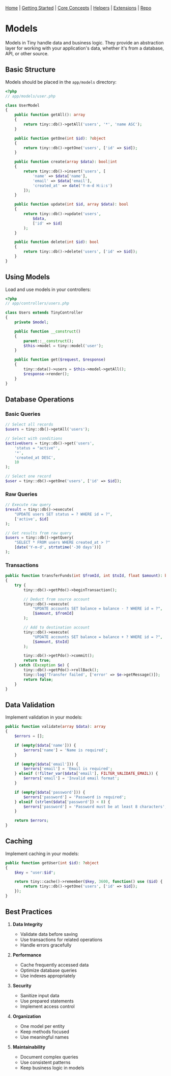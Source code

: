[Home](../readme.md) | [Getting Started](../getting-started) | [Core Concepts](../core-concepts) | [Helpers](../helpers) | [Extensions](../extensions) | [Repo](https://github.com/ranaroussi/tiny)

# Models

Models in Tiny handle data and business logic. They provide an abstraction layer for working with your application's data, whether it's from a database, API, or other source.

## Basic Structure

Models should be placed in the `app/models` directory:

```php
<?php
// app/models/user.php

class UserModel
{
    public function getAll(): array
    {
        return tiny::db()->getAll('users', '*', 'name ASC');
    }

    public function getOne(int $id): ?object
    {
        return tiny::db()->getOne('users', ['id' => $id]);
    }

    public function create(array $data): bool|int
    {
        return tiny::db()->insert('users', [
            'name' => $data['name'],
            'email' => $data['email'],
            'created_at' => date('Y-m-d H:i:s')
        ]);
    }

    public function update(int $id, array $data): bool
    {
        return tiny::db()->update('users',
            $data,
            ['id' => $id]
        );
    }

    public function delete(int $id): bool
    {
        return tiny::db()->delete('users', ['id' => $id]);
    }
}
```

## Using Models

Load and use models in your controllers:

```php
<?php
// app/controllers/users.php

class Users extends TinyController
{
    private $model;

    public function __construct()
    {
        parent::__construct();
        $this->model = tiny::model('user');
    }

    public function get($request, $response)
    {
        tiny::data()->users = $this->model->getAll();
        $response->render();
    }
}
```

## Database Operations

### Basic Queries
```php
// Select all records
$users = tiny::db()->getAll('users');

// Select with conditions
$activeUsers = tiny::db()->get('users',
    'status = "active"',
    '*',
    'created_at DESC',
    10
);

// Select one record
$user = tiny::db()->getOne('users', ['id' => $id]);
```

### Raw Queries
```php
// Execute raw query
$result = tiny::db()->execute(
    "UPDATE users SET status = ? WHERE id = ?",
    ['active', $id]
);

// Get results from raw query
$users = tiny::db()->getQuery(
    "SELECT * FROM users WHERE created_at > ?"
    [date('Y-m-d', strtotime('-30 days'))]
);
```

### Transactions
```php
public function transferFunds(int $fromId, int $toId, float $amount): bool
{
    try {
        tiny::db()->getPdo()->beginTransaction();

        // Deduct from source account
        tiny::db()->execute(
            "UPDATE accounts SET balance = balance - ? WHERE id = ?",
            [$amount, $fromId]
        );

        // Add to destination account
        tiny::db()->execute(
            "UPDATE accounts SET balance = balance + ? WHERE id = ?",
            [$amount, $toId]
        );

        tiny::db()->getPdo()->commit();
        return true;
    } catch (Exception $e) {
        tiny::db()->getPdo()->rollBack();
        tiny::log('Transfer failed', ['error' => $e->getMessage()]);
        return false;
    }
}
```

## Data Validation

Implement validation in your models:

```php
public function validate(array $data): array
{
    $errors = [];

    if (empty($data['name'])) {
        $errors['name'] = 'Name is required';
    }

    if (empty($data['email'])) {
        $errors['email'] = 'Email is required';
    } elseif (!filter_var($data['email'], FILTER_VALIDATE_EMAIL)) {
        $errors['email'] = 'Invalid email format';
    }

    if (empty($data['password'])) {
        $errors['password'] = 'Password is required';
    } elseif (strlen($data['password']) < 8) {
        $errors['password'] = 'Password must be at least 8 characters';
    }

    return $errors;
}
```

## Caching

Implement caching in your models:

```php
public function getUser(int $id): ?object
{
    $key = "user:$id";

    return tiny::cache()->remember($key, 3600, function() use ($id) {
        return tiny::db()->getOne('users', ['id' => $id]);
    });
}
```

## Best Practices

1. **Data Integrity**
   - Validate data before saving
   - Use transactions for related operations
   - Handle errors gracefully

2. **Performance**
   - Cache frequently accessed data
   - Optimize database queries
   - Use indexes appropriately

3. **Security**
   - Sanitize input data
   - Use prepared statements
   - Implement access control

4. **Organization**
   - One model per entity
   - Keep methods focused
   - Use meaningful names

5. **Maintainability**
   - Document complex queries
   - Use consistent patterns
   - Keep business logic in models
